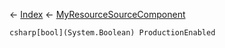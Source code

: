 ← [Index](Api-Index) ← [MyResourceSourceComponent](Sandbox.Game.EntityComponents.MyResourceSourceComponent)

```csharp[bool](System.Boolean) ProductionEnabled```